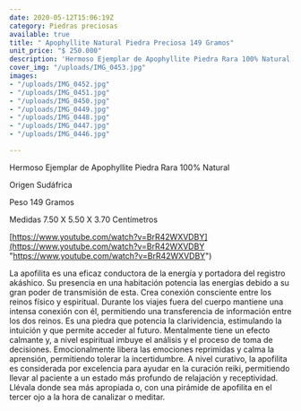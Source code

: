 ```yaml
---
date: 2020-05-12T15:06:19Z
category: Piedras preciosas
available: true
title: " Apophyllite Natural Piedra Preciosa 149 Gramos"
unit_price: "$ 250.000"
description: 'Hermoso Ejemplar de Apophyllite Piedra Rara 100% Natural '
cover_img: "/uploads/IMG_0453.jpg"
images:
- "/uploads/IMG_0452.jpg"
- "/uploads/IMG_0451.jpg"
- "/uploads/IMG_0450.jpg"
- "/uploads/IMG_0449.jpg"
- "/uploads/IMG_0448.jpg"
- "/uploads/IMG_0447.jpg"
- "/uploads/IMG_0446.jpg"

---
```

Hermoso Ejemplar de Apophyllite Piedra Rara 100% Natural 

Origen Sudáfrica 

Peso 149 Gramos 

Medidas 7.50 X 5.50 X 3.70 Centímetros

[https://www.youtube.com/watch?v=BrR42WXVDBY](https://www.youtube.com/watch?v=BrR42WXVDBY "https://www.youtube.com/watch?v=BrR42WXVDBY")

La apofilita es una eficaz conductora de la energía y portadora del registro akáshico. Su presencia en una habitación potencia las energías debido a su gran poder de transmisión de esta. Crea conexión consciente entre los reinos físico y espiritual. Durante los viajes fuera del cuerpo mantiene una intensa conexión con él, permitiendo una transferencia de información entre los dos reinos. Es una piedra que potencia la clarividencia, estimulando la intuición y que permite acceder al futuro. Mentalmente tiene un efecto calmante y, a nivel espiritual imbuye el análisis y el proceso de toma de decisiones. Emocionalmente libera las emociones reprimidas y calma la aprensión, permitiendo tolerar la incertidumbre. A nivel curativo, la apofilita es considerada por excelencia para ayudar en la curación reiki, permitiendo llevar al paciente a un estado más profundo de relajación y receptividad. Llévala donde sea más apropiada o, con una pirámide de apofilita en el tercer ojo a la hora de canalizar o meditar.